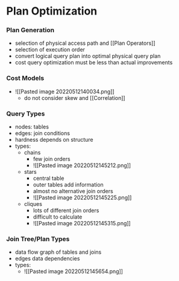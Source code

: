 # Plan Optimization
### Plan Generation
+ selection of physical access path and [[Plan Operators]]
+ selection of execution order
+ convert logical query plan into optimal physical query plan
+ cost query optimization must be less than actual improvements

### Cost Models
+ ![[Pasted image 20220512140034.png]]
	+ do not consider skew and [[Correlation]]

### Query Types
+ nodes: tables
+ edges: join conditions
+ hardness depends on structure
+ types:
	+ chains
		+ few join orders
		+ ![[Pasted image 20220512145212.png]]
	+ stars
		+ central table
		+ outer tables add information
		+ almost no alternative join orders
		+ ![[Pasted image 20220512145225.png]]
	+ cliques
		+ lots of different join orders
		+ difficult to calculate
		+ ![[Pasted image 20220512145315.png]]

### Join Tree/Plan Types
+ data flow graph of tables and joins
+ edges data dependencies
+ types:
	+ ![[Pasted image 20220512145654.png]]

